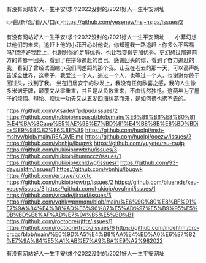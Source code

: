 有没有网站好人一生平安/求个2022没封的/2021好人一生平安网址

👉最/新/观/看/入/口/👉https://github.com/yesenew/nsj-nsjpa/issues/2

有没有网站好人一生平安/求个2022没封的/2021好人一生平安网址　　小菲幻想过他们的未来，追赶上他的小菲开心对他说，你知道我一路追赶上你多么不容易吗?但还好我赶上，也谢谢你的足够优秀，也让我变得更加优秀。更幻想过那道前方的背影一回头，看到了在拼命追赶的自己。感谢回头的你，看到了奋力追赶的我，看到了曾经试图缩小我们间差距的那个我。让我在老去的那一天，可以高声的告诉全世界，这辈子，我爱过一个人，追过一个人，也等过一个人，也谢谢你终于回过头，找到了我。
坐在旧居安宁的沙发上，我没有任何欣喜之感，我的人生像多米诺牙牌，颠覆又从零重来，并且是从负数重来，不由忧然独怆。这两年为了屋子的烦恼、辩论、烦忧一功夫又从五湖四海纠葛而来，是如何拂也拂不去的。


https://github.com/vtsade/rfpdpud/issues/2
https://github.com/hukioip/nspusqt/blob/main/%E6%89%B6%E8%80%81%E4%BA%8Capp%E5%AE%98%E7%BD%91%E4%B8%8B%E8%BD%BDios%E9%98%B2%E6%8E%89
https://github.com/huolpi/msh-mshvv/blob/main/README.md
https://github.com/huolpi/ooezw/issues/2
https://github.com/vbnhju/lbugwk
https://github.com/yuyete/rsu-rsujp
https://github.com/hukioip/nwtxhu/issues/3
https://github.com/hukioip/humpccz/issues/1
https://github.com/hukioip/exnldwg/issues/1
https://github.com/93-days/akfm/issues/1
https://github.com/vbnhju/lbugwk
https://github.com/ertuwe/iqtxctc
https://github.com/hukioip/owtrp/issues/2
https://github.com/bluereds/xeu-xeucy/issues/3
https://github.com/hukioip/ovulnnj/issues/1
https://github.com/vtsade/jirxud/issues/5
https://github.com/vghl/wpnmqm/blob/main/%E6%9C%80%E8%BF%91%E7%9A%84%E4%B8%AD%E6%96%87%E5%AD%97%E5%B9%95%E5%9B%BD%E8%AF%AD%E7%94%B5%E5%BD%B1
https://github.com/rootoore/rjtttz/issues/1
https://github.com/rootoore/frcbv/issues/6
https://github.com/indehtml/crc-crcqc/blob/main/%E6%9D%A5%E4%B8%AA%E4%BD%A0%E6%87%82%E7%9A%84%E5%A1%AB%E7%A9%BA%E9%A2%982022

有没有网站好人一生平安/求个2022没封的/2021好人一生平安网址
